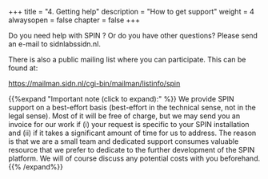 +++
title = "4. Getting help"
description = "How to get support"
weight = 4
alwaysopen = false
chapter = false
+++

Do you need help with SPIN ? Or do you have other questions? Please send an e-mail to sidnlabs<i class="fa fa-at"></i>sidn.nl.

There is also a public mailing list where you can participate. This can be found at:

<i class="fa fa-envelope-open"></i> https://mailman.sidn.nl/cgi-bin/mailman/listinfo/spin

{{%expand "Important note (click to expand):" %}}
We provide SPIN support on a best-effort basis (best-effort in the technical sense, not in the legal sense). Most of it will be free of charge, but we may send you an invoice for our work if (i) your request is specific to your SPIN installation and (ii) if it takes a significant amount of time for us to address. The reason is that we are a small team and dedicated support consumes valuable resource that we prefer to dedicate to the further development of the SPIN platform. We will of course discuss any potential costs with you beforehand.
{{% /expand%}}

